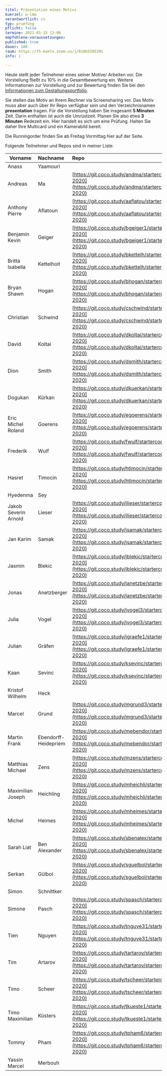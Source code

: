 ```yaml
---
titel: Präsentation eines Motivs
kuerzel: w-lmw
verantwortlich: cn
typ: pruefung
pflicht: false
termine: 2021-01-15 13:00
empfohlene-voraussetzungen:
published: true
dauer: 180
raum: https://th-koeln.zoom.us/j/81865505201
info: | 
  
---
```


Heute stellt jeder Teilnehmer eines seiner Motive/ Arbeiten vor. Die Vorstellung fließt zu 10% in die Gesamtbewertung ein. Weitere Informationen zur Vorstellung und zur Bewertung finden Sie bei den [Informationen zum Gestaltungsportfolio](/generative-gestaltung/gestaltungsportfolio/).

Sie stellen das Motiv an Ihrem Rechner via Screensharing vor. Das Motiv muss aber auch über Ihr Repo verfügbar sein und den Verzeichnisnamen **presentation** tragen. Für die Vorstellung haben Sie insgesamt **5 Minuten** Zeit. Darin enthalten ist auch die Umrüstzeit. Planen Sie also etwa **3 Minuten** Redezeit ein. Hier handelt es sich um eine Prüfung. Halten Sie daher Ihre Multicard und ein Kamerabild bereit. 

Die Runningorder finden Sie ab Freitag Vormittag hier auf der Seite. 

Folgende Teilnehmer und Repos sind in meiner Liste:

| Vorname | Nachname | Repo |
| ------------- |:-------------|:-------------|
|Anass|Yaamouri||
|Andreas|Ma|[https://git.coco.study/andma/startercode-2020](https://git.coco.study/andma/startercode-2020)|
|Anthony Pierre|Aflatoun|[https://git.coco.study/aaflatou/startercode-2020](https://git.coco.study/aaflatou/startercode-2020)|
|Benjamin Kevin|Geiger|[https://git.coco.study/bgeiger1/startercode-2020](https://git.coco.study/bgeiger1/startercode-2020)|
|Britta Isabella|Kettelhoit|[https://git.coco.study/bkettelh/startercode-2020](https://git.coco.study/bkettelh/startercode-2020)|
|Bryan Shawn|Hogan|[https://git.coco.study/bhogan/startercode-2020](https://git.coco.study/bhogan/startercode-2020)|
|Christian|Schwind|[https://git.coco.study/cschwind/startercode-2020](https://git.coco.study/cschwind/startercode-2020)|
|David|Koltai|[https://git.coco.study/dkoltai/startercode-2020](https://git.coco.study/dkoltai/startercode-2020)|
|Dion|Smith|[https://git.coco.study/dsmith/startercode-2020](https://git.coco.study/dsmith/startercode-2020)|
|Dogukan|Kürkan|[https://git.coco.study/dkuerkan/startercode-2020](https://git.coco.study/dkuerkan/startercode-2020)|
|Eric Michel Roland|Goerens|[https://git.coco.study/egoerens/startercode-2020](https://git.coco.study/egoerens/startercode-2020)|
|Frederik|Wulf|[https://git.coco.study/fwulf/startercode-2020](https://git.coco.study/fwulf/startercode-2020)|
|Hasret|Timocin|[https://git.coco.study/htimocin/startercode-2020](https://git.coco.study/htimocin/startercode-2020)|
|Hyedenma|Sey||
|Jakob Severin Arnold|Lieser|[https://git.coco.study/jlieser/startercode-2020](https://git.coco.study/jlieser/startercode-2020)|
|Jan Karim|Samak|[https://git.coco.study/jsamak/startercode-2020](https://git.coco.study/jsamak/startercode-2020)|
|Jasmin|Blekic|[https://git.coco.study/jblekic/startercode-2020](https://git.coco.study/jblekic/startercode-2020)|
|Jonas|Anetzberger|[https://git.coco.study/janetzbe/startercode-2020](https://git.coco.study/janetzbe/startercode-2020)|
|Julia|Vogel|[https://git.coco.study/jvogel3/startercode-2020](https://git.coco.study/jvogel3/startercode-2020)|
|Julian|Gräfen|[https://git.coco.study/jgraefe1/startercode-2020](https://git.coco.study/jgraefe1/startercode-2020)|
|Kaan|Sevinc|[https://git.coco.study/ksevinc/startercode-2020](https://git.coco.study/ksevinc/startercode-2020)|
|Kristof Wilhelm|Heck||
|Marcel|Grund|[https://git.coco.study/mgrund3/startercode-2020](https://git.coco.study/mgrund3/startercode-2020)|
|Martin Frank|Ebendorff-Heidepriem|[https://git.coco.study/mebendor/startercode-2020](https://git.coco.study/mebendor/startercode-2020)|
|Matthias Michael|Zens|[https://git.coco.study/mzens/startercode-2020](https://git.coco.study/mzens/startercode-2020)|
|Maximilian Joseph|Heichling|[https://git.coco.study/mheichli/startercode-2020](https://git.coco.study/mheichli/startercode-2020)|
|Michel|Heimes|[https://git.coco.study/mheimes/startercode-2020](https://git.coco.study/mheimes/startercode-2020)|
|Sarah Liat|Ben Alexander|[https://git.coco.study/sbenalex/startercode-2020](https://git.coco.study/sbenalex/startercode-2020)|
|Serkan|Gülbol|[https://git.coco.study/sguelbol/startercode-2020](https://git.coco.study/sguelbol/startercode-2020)|
|Simon |Schnittker||
|Simone|Pasch|[https://git.coco.study/spasch/startercode-2020](https://git.coco.study/spasch/startercode-2020)|
|Tien|Nguyen|[https://git.coco.study/tnguye31/startercode-2020](https://git.coco.study/tnguye31/startercode-2020)|
|Tim|Artarov|[https://git.coco.study/tartarov/startercode-2020](https://git.coco.study/tartarov/startercode-2020)|
|Timo|Scheer|[https://git.coco.study/tscheer/startercode-2020](https://git.coco.study/tscheer/startercode-2020)|
|Timo Maximilian|Küsters|[https://git.coco.study/tkueste1/startercode-2020](https://git.coco.study/tkueste1/startercode-2020)|
|Tommy|Pham|[https://git.coco.study/tpham6/startercode-2020](https://git.coco.study/tpham6/startercode-2020)|
|Yassin Marcel|Merbouh||